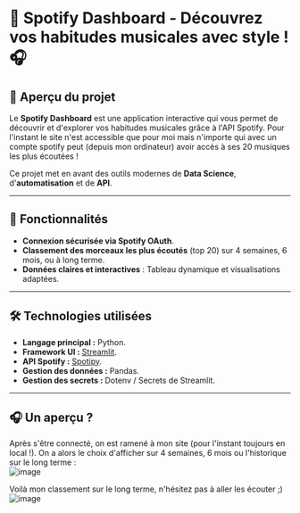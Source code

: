 # 🎵 Spotify Dashboard - Découvrez vos habitudes musicales avec style ! 🎧
## 📖 Aperçu du projet
Le **Spotify Dashboard** est une application interactive qui vous permet de découvrir et d'explorer vos habitudes musicales grâce à l'API Spotify. Pour l'instant le site n'est accessible que pour moi mais n'importe qui avec un compte spotify peut (depuis mon ordinateur) avoir accès à ses 20 musiques les plus écoutées !

Ce projet met en avant des outils modernes de **Data Science**, d'**automatisation** et de **API**. 

---

## 🚀 Fonctionnalités
- **Connexion sécurisée via Spotify OAuth**.
- **Classement des morceaux les plus écoutés** (top 20) sur 4 semaines, 6 mois, ou à long terme.
- **Données claires et interactives** : Tableau dynamique et visualisations adaptées.

---

## 🛠️ Technologies utilisées
- **Langage principal :** Python.
- **Framework UI :** [Streamlit](https://streamlit.io/).
- **API Spotify :** [Spotipy](https://spotipy.readthedocs.io/en/2.19.0/#).
- **Gestion des données :** Pandas.
- **Gestion des secrets :** Dotenv / Secrets de Streamlit.

---

## 🎧 Un aperçu ?
Après s'être connecté, on est ramené à mon site (pour l'instant toujours en local !). On a alors le choix d'afficher sur 4 semaines, 6 mois ou l'historique sur le long terme :   
![image](https://github.com/user-attachments/assets/65485cc9-5370-4ab7-8e21-72fa0be8275a)

Voilà mon classement sur le long terme, n'hésitez pas à aller les écouter ;) 
![image](https://github.com/user-attachments/assets/8b4d59ad-9790-4c6e-9bb3-840d9b6a0eea)

